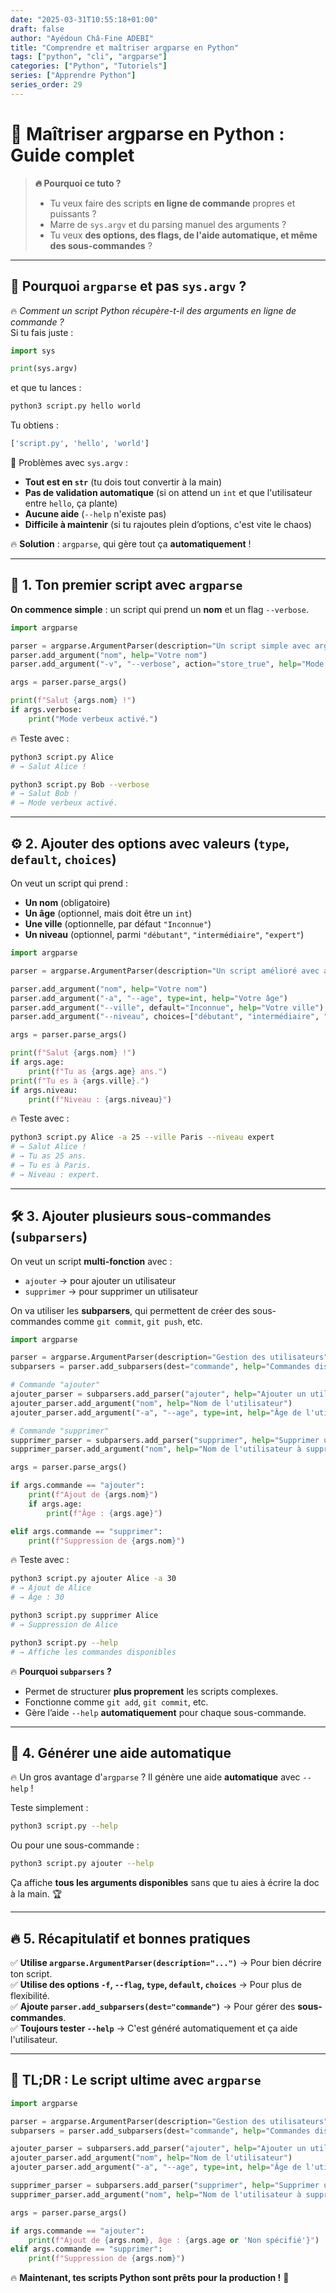 ```yaml
---
date: "2025-03-31T10:55:18+01:00"
draft: false
author: "Ayédoun Châ-Fine ADEBI"
title: "Comprendre et maîtriser argparse en Python"
tags: ["python", "cli", "argparse"]
categories: ["Python", "Tutoriels"]
series: ["Apprendre Python"]
series_order: 29
---
```


# 🚀 Maîtriser argparse en Python : Guide complet

> **🔥 Pourquoi ce tuto ?**
>
> - Tu veux faire des scripts **en ligne de commande** propres et puissants ?
> - Marre de `sys.argv` et du parsing manuel des arguments ?
> - Tu veux **des options, des flags, de l'aide automatique, et même des sous-commandes** ?

---

## 📌 Pourquoi `argparse` et pas `sys.argv` ?

🔥 _Comment un script Python récupère-t-il des arguments en ligne de commande ?_  
Si tu fais juste :

```python
import sys

print(sys.argv)
```

et que tu lances :

```bash
python3 script.py hello world
```

Tu obtiens :

```bash
['script.py', 'hello', 'world']
```

🤔 Problèmes avec `sys.argv` :

- **Tout est en `str`** (tu dois tout convertir à la main)
- **Pas de validation automatique** (si on attend un `int` et que l'utilisateur entre `hello`, ça plante)
- **Aucune aide** (`--help` n'existe pas)
- **Difficile à maintenir** (si tu rajoutes plein d’options, c'est vite le chaos)

🔥 **Solution** : `argparse`, qui gère tout ça **automatiquement** !

---

## 🚀 1. Ton premier script avec `argparse`

**On commence simple** : un script qui prend un **nom** et un flag `--verbose`.

```python
import argparse

parser = argparse.ArgumentParser(description="Un script simple avec argparse")
parser.add_argument("nom", help="Votre nom")
parser.add_argument("-v", "--verbose", action="store_true", help="Mode verbeux")

args = parser.parse_args()

print(f"Salut {args.nom} !")
if args.verbose:
    print("Mode verbeux activé.")
```

🔥 Teste avec :

```bash
python3 script.py Alice
# → Salut Alice !

python3 script.py Bob --verbose
# → Salut Bob !
# → Mode verbeux activé.
```

---

## ⚙️ 2. Ajouter des options avec valeurs (`type`, `default`, `choices`)

On veut un script qui prend :

- **Un nom** (obligatoire)
- **Un âge** (optionnel, mais doit être un `int`)
- **Une ville** (optionnelle, par défaut `"Inconnue"`)
- **Un niveau** (optionnel, parmi `"débutant"`, `"intermédiaire"`, `"expert"`)

```python
import argparse

parser = argparse.ArgumentParser(description="Un script amélioré avec argparse")

parser.add_argument("nom", help="Votre nom")
parser.add_argument("-a", "--age", type=int, help="Votre âge")
parser.add_argument("--ville", default="Inconnue", help="Votre ville")
parser.add_argument("--niveau", choices=["débutant", "intermédiaire", "expert"], help="Votre niveau")

args = parser.parse_args()

print(f"Salut {args.nom} !")
if args.age:
    print(f"Tu as {args.age} ans.")
print(f"Tu es à {args.ville}.")
if args.niveau:
    print(f"Niveau : {args.niveau}")
```

🔥 Teste avec :

```bash
python3 script.py Alice -a 25 --ville Paris --niveau expert
# → Salut Alice !
# → Tu as 25 ans.
# → Tu es à Paris.
# → Niveau : expert.
```

---

## 🛠️ 3. Ajouter plusieurs sous-commandes (`subparsers`)

On veut un script **multi-fonction** avec :

- `ajouter` → pour ajouter un utilisateur
- `supprimer` → pour supprimer un utilisateur

On va utiliser les **subparsers**, qui permettent de créer des sous-commandes comme `git commit`, `git push`, etc.

```python
import argparse

parser = argparse.ArgumentParser(description="Gestion des utilisateurs")
subparsers = parser.add_subparsers(dest="commande", help="Commandes disponibles")

# Commande "ajouter"
ajouter_parser = subparsers.add_parser("ajouter", help="Ajouter un utilisateur")
ajouter_parser.add_argument("nom", help="Nom de l'utilisateur")
ajouter_parser.add_argument("-a", "--age", type=int, help="Âge de l'utilisateur")

# Commande "supprimer"
supprimer_parser = subparsers.add_parser("supprimer", help="Supprimer un utilisateur")
supprimer_parser.add_argument("nom", help="Nom de l'utilisateur à supprimer")

args = parser.parse_args()

if args.commande == "ajouter":
    print(f"Ajout de {args.nom}")
    if args.age:
        print(f"Âge : {args.age}")

elif args.commande == "supprimer":
    print(f"Suppression de {args.nom}")
```

🔥 Teste avec :

```bash
python3 script.py ajouter Alice -a 30
# → Ajout de Alice
# → Âge : 30

python3 script.py supprimer Alice
# → Suppression de Alice

python3 script.py --help
# → Affiche les commandes disponibles
```

🔥 **Pourquoi `subparsers` ?**

- Permet de structurer **plus proprement** les scripts complexes.
- Fonctionne comme `git add`, `git commit`, etc.
- Gère l’aide `--help` **automatiquement** pour chaque sous-commande.

---

## 📜 4. Générer une aide automatique

🔥 Un gros avantage d'`argparse` ? Il génère une aide **automatique** avec `--help` !

Teste simplement :

```bash
python3 script.py --help
```

Ou pour une sous-commande :

```bash
python3 script.py ajouter --help
```

Ça affiche **tous les arguments disponibles** sans que tu aies à écrire la doc à la main. 🏆

---

## 🔥 5. Récapitulatif et bonnes pratiques

✅ **Utilise `argparse.ArgumentParser(description="...")`** → Pour bien décrire ton script.  
✅ **Utilise des options `-f`, `--flag`, `type`, `default`, `choices`** → Pour plus de flexibilité.  
✅ **Ajoute `parser.add_subparsers(dest="commande")`** → Pour gérer des **sous-commandes**.  
✅ **Toujours tester `--help`** → C'est généré automatiquement et ça aide l'utilisateur.

---

## 🎯 TL;DR : Le script ultime avec `argparse`

```python
import argparse

parser = argparse.ArgumentParser(description="Gestion des utilisateurs")
subparsers = parser.add_subparsers(dest="commande", help="Commandes disponibles")

ajouter_parser = subparsers.add_parser("ajouter", help="Ajouter un utilisateur")
ajouter_parser.add_argument("nom", help="Nom de l'utilisateur")
ajouter_parser.add_argument("-a", "--age", type=int, help="Âge de l'utilisateur")

supprimer_parser = subparsers.add_parser("supprimer", help="Supprimer un utilisateur")
supprimer_parser.add_argument("nom", help="Nom de l'utilisateur à supprimer")

args = parser.parse_args()

if args.commande == "ajouter":
    print(f"Ajout de {args.nom}, âge : {args.age or 'Non spécifié'}")
elif args.commande == "supprimer":
    print(f"Suppression de {args.nom}")
```

🔥 **Maintenant, tes scripts Python sont prêts pour la production !** 🚀

